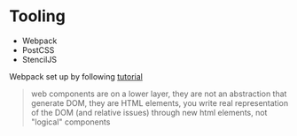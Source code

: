 # Tooling 

- Webpack 
- PostCSS
- StencilJS

Webpack set up by following [tutorial](https://makerbubble.com/building-a-pure-javascript-widget-with-web-components-part-2/)

> web components are on a lower layer, they are not an abstraction that generate DOM, they are HTML elements, you write real representation of the DOM (and relative issues) through new html elements, not "logical" components